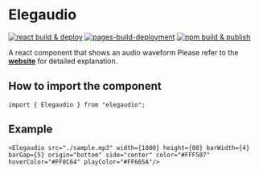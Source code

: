 # Elegaudio

[![react build & deploy](https://github.com/moka-ayumu/elegaudio/actions/workflows/deploy.yml/badge.svg)](https://github.com/moka-ayumu/elegaudio/actions/workflows/deploy.yml)
[![pages-build-deployment](https://github.com/moka-ayumu/elegaudio/actions/workflows/pages/pages-build-deployment/badge.svg)](https://github.com/moka-ayumu/elegaudio/actions/workflows/pages/pages-build-deployment)
[![npm build & publish](https://github.com/moka-ayumu/elegaudio/actions/workflows/publish.yml/badge.svg)](https://github.com/moka-ayumu/elegaudio/actions/workflows/publish.yml)

A react component that shows an audio waveform
Please refer to the [**website**](https://moka-ayumu.github.io/elegaudio/) for detailed explanation.

## How to import the component

```
import { Elegaudio } from "elegaudio";
```

## Example

```
<Elegaudio src="./sample.mp3" width={1000} height={80} barWidth={4} barGap={5} origin="bottom" side="center" color="#FFF587" hoverColor="#FF8C64" playColor="#FF665A"/>
```
